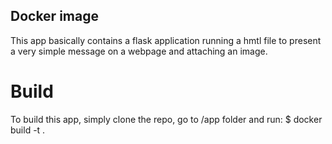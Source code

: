## Docker image

This app basically contains a flask application running a hmtl file to present a very simple message on a webpage and attaching an image.

# Build

To build this app, simply clone the repo, go to /app folder and run:
    $ docker build -t <tag> .